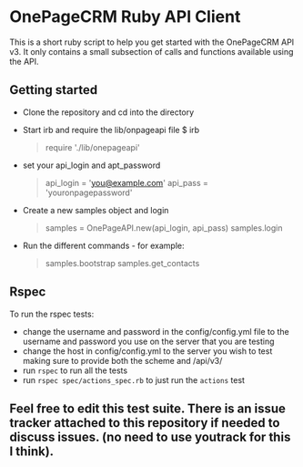 # OnePageCRM Ruby API Client

This is a short ruby script to help you get started with the OnePageCRM API v3.
It only contains a small subsection of calls and functions available using the API.

## Getting started

- Clone the repository and cd into the directory

- Start irb and require the lib/onpageapi file
    $ irb
    > require './lib/onepageapi'

- set your api_login and apt_password
    > api_login = 'you@example.com'
    > api_pass = 'youronpagepassword'

- Create a new samples object and login
    > samples = OnePageAPI.new(api_login, api_pass)
    > samples.login

- Run the different commands - for example:
    > samples.bootstrap
    > samples.get_contacts

## Rspec
To run the rspec tests:

- change the username and password in the config/config.yml file to the username and password you use on the server that you are testing
- change the host in config/config.yml to the server you wish to test making sure to provide both the scheme and /api/v3/
- run `rspec` to run all the tests
- run `rspec spec/actions_spec.rb` to just run the `actions` test 

## Feel free to edit this test suite. There is an issue tracker attached to this repository if needed to discuss issues. (no need to use youtrack for this I think).
